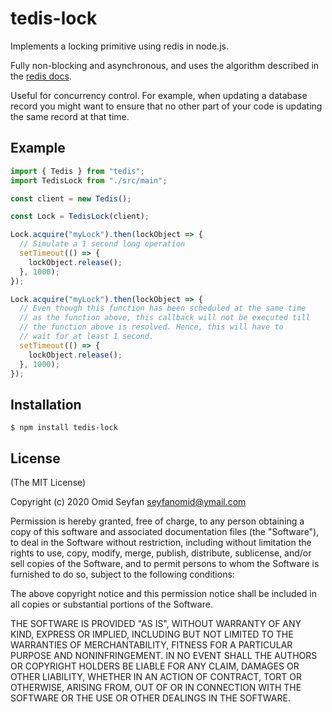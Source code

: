 # tedis-lock

Implements a locking primitive using redis in node.js.

Fully non-blocking and asynchronous, and uses the algorithm described in the [redis docs](https://redis.io/commands/setnx).

Useful for concurrency control. For example, when updating a database record you might want to ensure that no other part of your code is updating the same record at that time.

## Example

```typescript
import { Tedis } from "tedis";
import TedisLock from "./src/main";

const client = new Tedis();

const Lock = TedisLock(client);

Lock.acquire("myLock").then(lockObject => {
  // Simulate a 1 second long operation
  setTimeout(() => {
    lockObject.release();
  }, 1000);
});

Lock.acquire("myLock").then(lockObject => {
  // Even though this function has been scheduled at the same time
  // as the function above, this callback will not be executed till
  // the function above is resolved. Hence, this will have to
  // wait for at least 1 second.
  setTimeout(() => {
    lockObject.release();
  }, 1000);
});
```

## Installation

    $ npm install tedis-lock

## License

(The MIT License)

Copyright (c) 2020 Omid Seyfan <seyfanomid@ymail.com>

Permission is hereby granted, free of charge, to any person obtaining a copy of this software and associated documentation files (the "Software"), to deal in the Software without restriction, including without limitation the rights to use, copy, modify, merge, publish, distribute, sublicense, and/or sell copies of the Software, and to permit persons to whom the Software is furnished to do so, subject to the following conditions:

The above copyright notice and this permission notice shall be included in all copies or substantial portions of the Software.

THE SOFTWARE IS PROVIDED "AS IS", WITHOUT WARRANTY OF ANY KIND, EXPRESS OR IMPLIED, INCLUDING BUT NOT LIMITED TO THE WARRANTIES OF MERCHANTABILITY, FITNESS FOR A PARTICULAR PURPOSE AND NONINFRINGEMENT. IN NO EVENT SHALL THE AUTHORS OR COPYRIGHT HOLDERS BE LIABLE FOR ANY CLAIM, DAMAGES OR OTHER LIABILITY, WHETHER IN AN ACTION OF CONTRACT, TORT OR OTHERWISE, ARISING FROM, OUT OF OR IN CONNECTION WITH THE SOFTWARE OR THE USE OR OTHER DEALINGS IN THE SOFTWARE.
